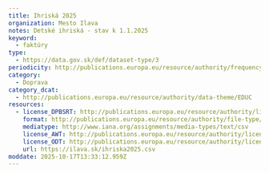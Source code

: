 ```yaml
---
title: Ihriská 2025
organization: Mesto Ilava
notes: Detské ihriská - stav k 1.1.2025
keyword:
  - faktúry
type:
  - https://data.gov.sk/def/dataset-type/3
periodicity: http://publications.europa.eu/resource/authority/frequency/ANNUAL
category:
  - Doprava
category_dcat:
  - http://publications.europa.eu/resource/authority/data-theme/EDUC
resources:
  - license_DPBSRT: http://publications.europa.eu/resource/authority/licence/CC_BY_4_0
    format: http://publications.europa.eu/resource/authority/file-type/CSV
    mediatype: http://www.iana.org/assignments/media-types/text/csv
    license_AWT: http://publications.europa.eu/resource/authority/licence/CC_BY_4_0
    license_ODT: http://publications.europa.eu/resource/authority/licence/CC_BY_4_0
    url: https://ilava.sk/ihriska2025.csv
moddate: 2025-10-17T13:33:12.959Z
---
```

